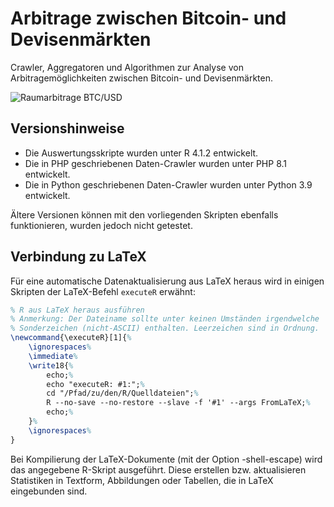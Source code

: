 # Arbitrage zwischen Bitcoin- und Devisenmärkten

Crawler, Aggregatoren und Algorithmen zur Analyse von Arbitragemöglichkeiten zwischen
Bitcoin- und Devisenmärkten.

![Raumarbitrage BTC/USD](https://research.noecho.de/Logo@2x.png)

## Versionshinweise

- Die Auswertungsskripte wurden unter R 4.1.2 entwickelt.
- Die in PHP geschriebenen Daten-Crawler wurden unter PHP 8.1 entwickelt.
- Die in Python geschriebenen Daten-Crawler wurden unter Python 3.9 entwickelt.

Ältere Versionen können mit den vorliegenden Skripten ebenfalls funktionieren, wurden 
jedoch nicht getestet.

## Verbindung zu LaTeX
Für eine automatische Datenaktualisierung aus LaTeX heraus wird in einigen Skripten der
LaTeX-Befehl `executeR` erwähnt:

```latex
% R aus LaTeX heraus ausführen
% Anmerkung: Der Dateiname sollte unter keinen Umständen irgendwelche
% Sonderzeichen (nicht-ASCII) enthalten. Leerzeichen sind in Ordnung.
\newcommand{\executeR}[1]{%
    \ignorespaces%
    \immediate%
    \write18{%
        echo;%
        echo "executeR: #1:";%
        cd "/Pfad/zu/den/R/Quelldateien";%
        R --no-save --no-restore --slave -f '#1' --args FromLaTeX;%
        echo;%
    }%
    \ignorespaces%
}
```

Bei Kompilierung der LaTeX-Dokumente (mit der Option -shell-escape) wird das angegebene
R-Skript ausgeführt. Diese erstellen bzw. aktualisieren Statistiken in Textform,
Abbildungen oder Tabellen, die in LaTeX eingebunden sind.

